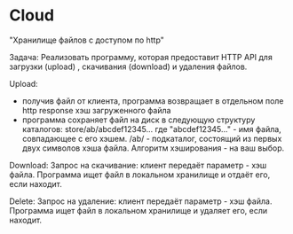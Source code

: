 # Cloud
"Хранилище файлов с доступом по http"

Задача:
Реализовать программу, которая предоставит HTTP API для загрузки (upload) ,
скачивания (download) и удаления файлов.

Upload:
- получив файл от клиента, программа возвращает в отдельном поле http
response хэш загруженного файла
- программа сохраняет файл на диск в следующую структуру каталогов:
     store/ab/abcdef12345...
где "abcdef12345..." - имя файла, совпадающее с его хэшем.
/ab/  - подкаталог, состоящий из первых двух символов хэша файла.
Алгоритм хэширования - на ваш выбор.

Download:
Запрос на скачивание: клиент передаёт параметр - хэш файла. Программа ищет
файл в локальном хранилище и отдаёт его, если находит.

Delete:
Запрос на удаление: клиент передаёт параметр - хэш файла. Программа ищет
файл в локальном хранилище и удаляет его, если находит.
